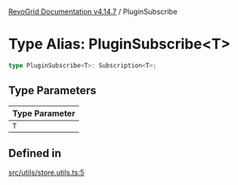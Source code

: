 [RevoGrid Documentation v4.14.7](README.md) / PluginSubscribe

# Type Alias: PluginSubscribe\<T\>

```ts
type PluginSubscribe<T>: Subscription<T>;
```

## Type Parameters

| Type Parameter |
| ------ |
| `T` |

## Defined in

[src/utils/store.utils.ts:5](https://github.com/revolist/revogrid/blob/1dd2182aeba2c7ed876161836e4edd5b0fccb479/src/utils/store.utils.ts#L5)
